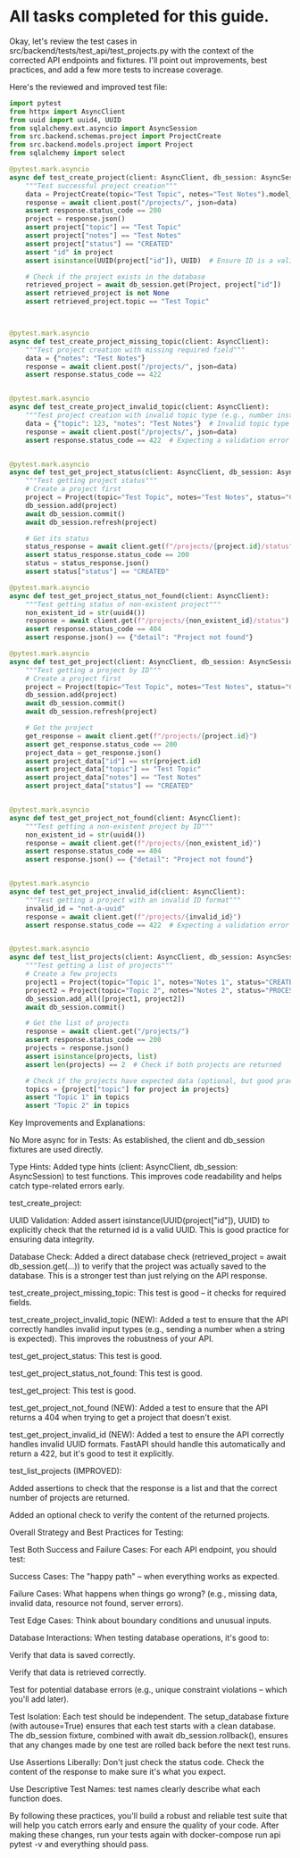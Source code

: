 # All tasks completed for this guide.

Okay, let's review the test cases in src/backend/tests/test_api/test_projects.py with the context of the corrected API endpoints and fixtures. I'll point out improvements, best practices, and add a few more tests to increase coverage.

Here's the reviewed and improved test file:

```python
import pytest
from httpx import AsyncClient
from uuid import uuid4, UUID
from sqlalchemy.ext.asyncio import AsyncSession
from src.backend.schemas.project import ProjectCreate
from src.backend.models.project import Project
from sqlalchemy import select

@pytest.mark.asyncio
async def test_create_project(client: AsyncClient, db_session: AsyncSession):
    """Test successful project creation"""
    data = ProjectCreate(topic="Test Topic", notes="Test Notes").model_dump()
    response = await client.post("/projects/", json=data)
    assert response.status_code == 200
    project = response.json()
    assert project["topic"] == "Test Topic"
    assert project["notes"] == "Test Notes"
    assert project["status"] == "CREATED"
    assert "id" in project
    assert isinstance(UUID(project["id"]), UUID)  # Ensure ID is a valid UUID

    # Check if the project exists in the database
    retrieved_project = await db_session.get(Project, project["id"])
    assert retrieved_project is not None
    assert retrieved_project.topic == "Test Topic"



@pytest.mark.asyncio
async def test_create_project_missing_topic(client: AsyncClient):
    """Test project creation with missing required field"""
    data = {"notes": "Test Notes"}
    response = await client.post("/projects/", json=data)
    assert response.status_code == 422


@pytest.mark.asyncio
async def test_create_project_invalid_topic(client: AsyncClient):
    """Test project creation with invalid topic type (e.g., number instead of string)"""
    data = {"topic": 123, "notes": "Test Notes"}  # Invalid topic type
    response = await client.post("/projects/", json=data)
    assert response.status_code == 422  # Expecting a validation error


@pytest.mark.asyncio
async def test_get_project_status(client: AsyncClient, db_session: AsyncSession):
    """Test getting project status"""
    # Create a project first
    project = Project(topic="Test Topic", notes="Test Notes", status="CREATED")
    db_session.add(project)
    await db_session.commit()
    await db_session.refresh(project)

    # Get its status
    status_response = await client.get(f"/projects/{project.id}/status")
    assert status_response.status_code == 200
    status = status_response.json()
    assert status["status"] == "CREATED"

@pytest.mark.asyncio
async def test_get_project_status_not_found(client: AsyncClient):
    """Test getting status of non-existent project"""
    non_existent_id = str(uuid4())
    response = await client.get(f"/projects/{non_existent_id}/status")
    assert response.status_code == 404
    assert response.json() == {"detail": "Project not found"}

@pytest.mark.asyncio
async def test_get_project(client: AsyncClient, db_session: AsyncSession):
    """Test getting a project by ID"""
    # Create a project first
    project = Project(topic="Test Topic", notes="Test Notes", status="CREATED")
    db_session.add(project)
    await db_session.commit()
    await db_session.refresh(project)

    # Get the project
    get_response = await client.get(f"/projects/{project.id}")
    assert get_response.status_code == 200
    project_data = get_response.json()
    assert project_data["id"] == str(project.id)
    assert project_data["topic"] == "Test Topic"
    assert project_data["notes"] == "Test Notes"
    assert project_data["status"] == "CREATED"


@pytest.mark.asyncio
async def test_get_project_not_found(client: AsyncClient):
    """Test getting a non-existent project by ID"""
    non_existent_id = str(uuid4())
    response = await client.get(f"/projects/{non_existent_id}")
    assert response.status_code == 404
    assert response.json() == {"detail": "Project not found"}


@pytest.mark.asyncio
async def test_get_project_invalid_id(client: AsyncClient):
    """Test getting a project with an invalid ID format"""
    invalid_id = "not-a-uuid"
    response = await client.get(f"/projects/{invalid_id}")
    assert response.status_code == 422  # Expecting a validation error


@pytest.mark.asyncio
async def test_list_projects(client: AsyncClient, db_session: AsyncSession):
    """Test getting a list of projects"""
    # Create a few projects
    project1 = Project(topic="Topic 1", notes="Notes 1", status="CREATED")
    project2 = Project(topic="Topic 2", notes="Notes 2", status="PROCESSING")
    db_session.add_all([project1, project2])
    await db_session.commit()

    # Get the list of projects
    response = await client.get("/projects/")
    assert response.status_code == 200
    projects = response.json()
    assert isinstance(projects, list)
    assert len(projects) == 2  # Check if both projects are returned

    # Check if the projects have expected data (optional, but good practice)
    topics = {project["topic"] for project in projects}
    assert "Topic 1" in topics
    assert "Topic 2" in topics
```

Key Improvements and Explanations:

No More async for in Tests: As established, the client and db_session fixtures are used directly.

Type Hints: Added type hints (client: AsyncClient, db_session: AsyncSession) to test functions. This improves code readability and helps catch type-related errors early.

test_create_project:

UUID Validation: Added assert isinstance(UUID(project["id"]), UUID) to explicitly check that the returned id is a valid UUID. This is good practice for ensuring data integrity.

Database Check: Added a direct database check (retrieved_project = await db_session.get(...)) to verify that the project was actually saved to the database. This is a stronger test than just relying on the API response.

test_create_project_missing_topic: This test is good – it checks for required fields.

test_create_project_invalid_topic (NEW): Added a test to ensure that the API correctly handles invalid input types (e.g., sending a number when a string is expected). This improves the robustness of your API.

test_get_project_status: This test is good.

test_get_project_status_not_found: This test is good.

test_get_project: This test is good.

test_get_project_not_found (NEW): Added a test to ensure that the API returns a 404 when trying to get a project that doesn't exist.

test_get_project_invalid_id (NEW): Added a test to ensure the API correctly handles invalid UUID formats. FastAPI should handle this automatically and return a 422, but it's good to test it explicitly.

test_list_projects (IMPROVED):

Added assertions to check that the response is a list and that the correct number of projects are returned.

Added an optional check to verify the content of the returned projects.

Overall Strategy and Best Practices for Testing:

Test Both Success and Failure Cases: For each API endpoint, you should test:

Success Cases: The "happy path" – when everything works as expected.

Failure Cases: What happens when things go wrong? (e.g., missing data, invalid data, resource not found, server errors).

Test Edge Cases: Think about boundary conditions and unusual inputs.

Database Interactions: When testing database operations, it's good to:

Verify that data is saved correctly.

Verify that data is retrieved correctly.

Test for potential database errors (e.g., unique constraint violations – which you'll add later).

Test Isolation: Each test should be independent. The setup_database fixture (with autouse=True) ensures that each test starts with a clean database. The db_session fixture, combined with await db_session.rollback(), ensures that any changes made by one test are rolled back before the next test runs.

Use Assertions Liberally: Don't just check the status code. Check the content of the response to make sure it's what you expect.

Use Descriptive Test Names: test names clearly describe what each function does.

By following these practices, you'll build a robust and reliable test suite that will help you catch errors early and ensure the quality of your code. After making these changes, run your tests again with docker-compose run api pytest -v and everything should pass.
